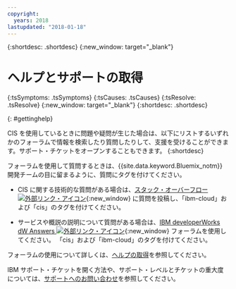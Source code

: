 ```yaml
---
copyright:
  years: 2018
lastupdated: "2018-01-18"
---
```


{:shortdesc: .shortdesc}
{:new_window: target="_blank"}

# ヘルプとサポートの取得
<!-- Common attributes used in the template are defined as follows: -->
{:tsSymptoms: .tsSymptoms}
{:tsCauses: .tsCauses}
{:tsResolve: .tsResolve}
{:new_window: target="_blank"}
{:shortdesc: .shortdesc}

<!-- # {{site.data.keyword.blockstorageshort}} troubleshooting
{: #ts} -->
<!-- Provide an appropriate ID above -->

<!-- IN PROGRESS - AUDIENCE BLUE, STAGING ONLY -->


<!-- This is the template for troubleshooting topics.  -->


{: #gettinghelp}



CIS を使用しているときに問題や疑問が生じた場合は、以下にリストするいずれかのフォーラムで情報を検索したり質問したりして、支援を受けることができます。サポート・チケットをオープンすることもできます。
{:shortdesc}

フォーラムを使用して質問するときは、{{site.data.keyword.Bluemix_notm}} 開発チームの目に留まるように、質問にタグを付けてください。

* CIS に関する技術的な質問がある場合は、[スタック・オーバーフロー ![外部リンク・アイコン](../../icons/launch-glyph.svg "外部リンク・アイコン")](https://stackoverflow.com/search?q=cis+ibm-cloud){:new_window} に質問を投稿し、「ibm-cloud」および「cis」のタグを付けてください。
<!--Insert the appropriate dW Answers tag for your service for <service_keyword> in URL below:  -->
* サービスや概説の説明について質問がある場合は、[IBM developerWorks dW Answers ![外部リンク・アイコン](../../icons/launch-glyph.svg "外部リンク・アイコン")](https://developer.ibm.com/answers/topics/cis.html?smartspace=ibm-cloud){:new_window} フォーラムを使用してください。 「cis」および「ibm-cloud」のタグを付けてください。

フォーラムの使用について詳しくは、[ヘルプの取得](https://console.bluemix.net/docs/support/index.html#getting-help)を参照してください。

IBM サポート・チケットを開く方法や、サポート・レベルとチケットの重大度については、[サポートへのお問い合わせ](https://console.bluemix.net/docs/support/index.html#contacting-support)を参照してください。
